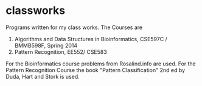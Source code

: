 classworks
==========

Programs written for my class works. The Courses are
1) Algorithms and Data Structures in Bioinformatics, CSE597C / BMMB598F, Spring 2014
2) Pattern Recognition, EE552/ CSE583  

For the Bioinformatics course problems from Rosalind.info are used.
For the Pattern Recognition Course the book "Pattern Classification" 2nd ed by Duda, Hart and Stork is used.

